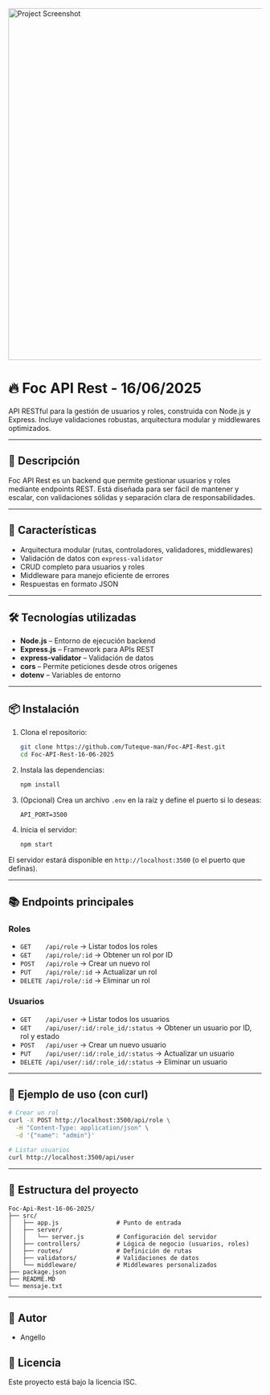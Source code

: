 <img src="https://github.com/user-attachments/assets/cf4d0986-cddb-4b36-aecd-3b33b3b5f5fe" alt="Project Screenshot" width="700" />

# 🔥 Foc API Rest - 16/06/2025

API RESTful para la gestión de usuarios y roles, construida con Node.js y Express. Incluye validaciones robustas, arquitectura modular y middlewares optimizados.

---

## 📘 Descripción

Foc API Rest es un backend que permite gestionar usuarios y roles mediante endpoints REST. Está diseñada para ser fácil de mantener y escalar, con validaciones sólidas y separación clara de responsabilidades.

---

## 🚀 Características

- Arquitectura modular (rutas, controladores, validadores, middlewares)
- Validación de datos con `express-validator`
- CRUD completo para usuarios y roles
- Middleware para manejo eficiente de errores
- Respuestas en formato JSON

---

## 🛠️ Tecnologías utilizadas

- **Node.js** – Entorno de ejecución backend
- **Express.js** – Framework para APIs REST
- **express-validator** – Validación de datos
- **cors** – Permite peticiones desde otros orígenes
- **dotenv** – Variables de entorno

---

## 📦 Instalación

1. Clona el repositorio:
   ```bash
   git clone https://github.com/Tuteque-man/Foc-API-Rest.git
   cd Foc-API-Rest-16-06-2025
   ```
2. Instala las dependencias:
   ```bash
   npm install
   ```
3. (Opcional) Crea un archivo `.env` en la raíz y define el puerto si lo deseas:
   ```env
   API_PORT=3500
   ```
4. Inicia el servidor:
   ```bash
   npm start
   ```

El servidor estará disponible en `http://localhost:3500` (o el puerto que definas).

---

## 📚 Endpoints principales

### Roles
- `GET    /api/role`           → Listar todos los roles
- `GET    /api/role/:id`       → Obtener un rol por ID
- `POST   /api/role`           → Crear un nuevo rol
- `PUT    /api/role/:id`       → Actualizar un rol
- `DELETE /api/role/:id`       → Eliminar un rol

### Usuarios
- `GET    /api/user`                       → Listar todos los usuarios
- `GET    /api/user/:id/:role_id/:status`  → Obtener un usuario por ID, rol y estado
- `POST   /api/user`                       → Crear un nuevo usuario
- `PUT    /api/user/:id/:role_id/:status`  → Actualizar un usuario
- `DELETE /api/user/:id/:role_id/:status`  → Eliminar un usuario

---

## 🧪 Ejemplo de uso (con curl)

```bash
# Crear un rol
curl -X POST http://localhost:3500/api/role \
  -H "Content-Type: application/json" \
  -d '{"name": "admin"}'

# Listar usuarios
curl http://localhost:3500/api/user
```

---

## 📁 Estructura del proyecto

```
Foc-Api-Rest-16-06-2025/
├── src/
│   ├── app.js                # Punto de entrada
│   ├── server/
│   │   └── server.js         # Configuración del servidor
│   ├── controllers/          # Lógica de negocio (usuarios, roles)
│   ├── routes/               # Definición de rutas
│   ├── validators/           # Validaciones de datos
│   └── middleware/           # Middlewares personalizados
├── package.json
├── README.MD
└── mensaje.txt
```

---

## 👤 Autor
- Angello

## 📝 Licencia
Este proyecto está bajo la licencia ISC.
